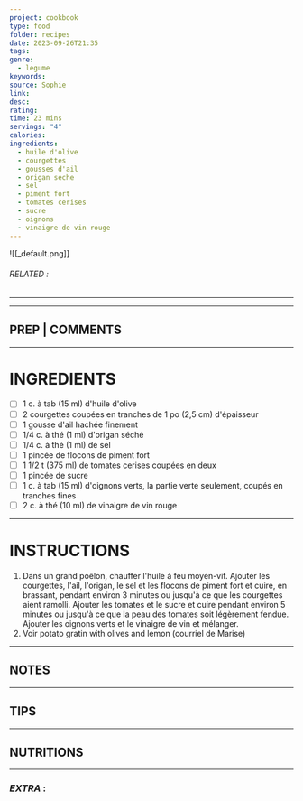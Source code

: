 ```yaml
---
project: cookbook
type: food
folder: recipes
date: 2023-09-26T21:35
tags: 
genre:
  - legume
keywords: 
source: Sophie
link: 
desc: 
rating: 
time: 23 mins
servings: "4"
calories: 
ingredients:
  - huile d'olive
  - courgettes
  - gousses d'ail
  - origan seche
  - sel
  - piment fort
  - tomates cerises
  - sucre
  - oignons
  - vinaigre de vin rouge
---
```


![[_default.png]]
###### *RELATED* : 
---


---
## PREP | COMMENTS



---
# INGREDIENTS

- [ ] 1 c. à tab (15 ml) d'huile d'olive
- [ ] 2 courgettes coupées en tranches de 1 po (2,5 cm) d'épaisseur
- [ ] 1 gousse d'ail hachée finement
- [ ] 1/4 c. à thé (1 ml) d'origan séché
- [ ] 1/4 c. à thé (1 ml) de sel
- [ ] 1 pincée de flocons de piment fort
- [ ] 1 1/2 t (375 ml) de tomates cerises coupées en deux
- [ ] 1 pincée de sucre
- [ ] 1 c. à tab (15 ml) d'oignons verts, la partie verte seulement, coupés en tranches fines
- [ ] 2 c. à thé (10 ml) de vinaigre de vin rouge

---
# INSTRUCTIONS

1. Dans un grand poêlon, chauffer l'huile à feu moyen-vif. Ajouter les courgettes, l'ail, l'origan, le sel et les flocons de piment fort et cuire, en brassant, pendant environ 3 minutes ou jusqu'à ce que les courgettes aient ramolli. Ajouter les tomates et le sucre et cuire pendant environ 5 minutes ou jusqu'à ce que la peau des tomates soit légèrement fendue. Ajouter les oignons verts et le vinaigre de vin et mélanger.
2. Voir potato gratin with olives and lemon (courriel de Marise)

---
## NOTES



---
## TIPS



---
## NUTRITIONS



---
### *EXTRA* :



